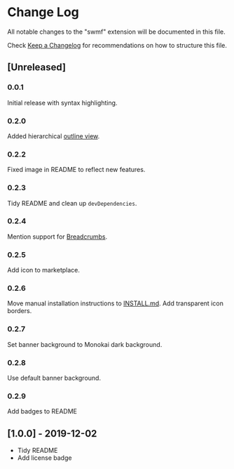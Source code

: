 # Change Log

All notable changes to the "swmf" extension will be documented in this file.

Check [Keep a Changelog](http://keepachangelog.com/) for recommendations on how to structure this file.

## [Unreleased]

### 0.0.1

Initial release with syntax highlighting.

### 0.2.0

Added hierarchical [outline view](https://code.visualstudio.com/docs/getstarted/userinterface#_outline-view).

### 0.2.2

Fixed image in README to reflect new features.

### 0.2.3

Tidy README and clean up `devDependencies`.

### 0.2.4

Mention support for [Breadcrumbs](https://code.visualstudio.com/updates/v1_26#_breadcrumbs).

### 0.2.5

Add icon to marketplace.

### 0.2.6

Move manual installation instructions to [INSTALL.md](INSTALL.md). Add transparent icon borders.

### 0.2.7

Set banner background to Monokai dark background.

### 0.2.8

Use default banner background.

### 0.2.9

Add badges to README

## [1.0.0] - 2019-12-02

- Tidy README
- Add license badge
